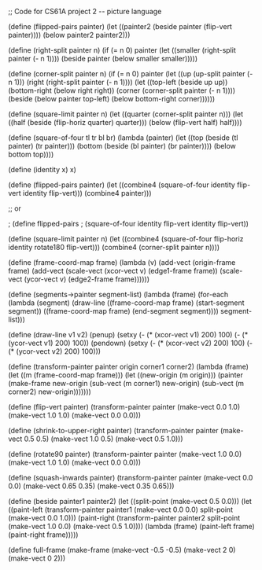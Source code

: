 ;; Code for CS61A project 2 -- picture language

(define (flipped-pairs painter)
  (let ((painter2 (beside painter (flip-vert painter))))
    (below painter2 painter2)))

(define (right-split painter n)
  (if (= n 0)
      painter
      (let ((smaller (right-split painter (- n 1))))
	(beside painter (below smaller smaller)))))

(define (corner-split painter n)
  (if (= n 0)
      painter
      (let ((up (up-split painter (- n 1)))
	    (right (right-split painter (- n 1))))
	(let ((top-left (beside up up))
	      (bottom-right (below right right))
	      (corner (corner-split painter (- n 1))))
	  (beside (below painter top-left)
		  (below bottom-right corner))))))

(define (square-limit painter n)
  (let ((quarter (corner-split painter n)))
    (let ((half (beside (flip-horiz quarter) quarter)))
      (below (flip-vert half) half))))

(define (square-of-four tl tr bl br)
  (lambda (painter)
    (let ((top (beside (tl painter) (tr painter)))
	  (bottom (beside (bl painter) (br painter))))
      (below bottom top))))

(define (identity x) x)

(define (flipped-pairs painter)
  (let ((combine4 (square-of-four identity flip-vert
				  identity flip-vert)))
    (combine4 painter)))

;; or

; (define flipped-pairs
;   (square-of-four identity flip-vert identity flip-vert))

(define (square-limit painter n)
  (let ((combine4 (square-of-four flip-horiz identity
				  rotate180 flip-vert)))
    (combine4 (corner-split painter n))))

(define (frame-coord-map frame)
  (lambda (v)
    (add-vect
     (origin-frame frame)
     (add-vect (scale-vect (xcor-vect v)
			   (edge1-frame frame))
	       (scale-vect (ycor-vect v)
			   (edge2-frame frame))))))

(define (segments->painter segment-list)
  (lambda (frame)
    (for-each
     (lambda (segment)
       (draw-line
	((frame-coord-map frame) (start-segment segment))
	((frame-coord-map frame) (end-segment segment))))
     segment-list)))

(define (draw-line v1 v2)
  (penup)
  (setxy (- (* (xcor-vect v1) 200) 100)
	 (- (* (ycor-vect v1) 200) 100))
  (pendown)
  (setxy (- (* (xcor-vect v2) 200) 100)
	 (- (* (ycor-vect v2) 200) 100)))

(define (transform-painter painter origin corner1 corner2)
  (lambda (frame)
    (let ((m (frame-coord-map frame)))
      (let ((new-origin (m origin)))
	(painter
	 (make-frame new-origin
		     (sub-vect (m corner1) new-origin)
		     (sub-vect (m corner2) new-origin)))))))

(define (flip-vert painter)
  (transform-painter painter
		     (make-vect 0.0 1.0)
		     (make-vect 1.0 1.0)
		     (make-vect 0.0 0.0)))

(define (shrink-to-upper-right painter)
  (transform-painter painter
		    (make-vect 0.5 0.5)
		    (make-vect 1.0 0.5)
		    (make-vect 0.5 1.0)))

(define (rotate90 painter)
  (transform-painter painter
		     (make-vect 1.0 0.0)
		     (make-vect 1.0 1.0)
		     (make-vect 0.0 0.0)))

(define (squash-inwards painter)
  (transform-painter painter
		     (make-vect 0.0 0.0)
		     (make-vect 0.65 0.35)
		     (make-vect 0.35 0.65)))

(define (beside painter1 painter2)
  (let ((split-point (make-vect 0.5 0.0)))
    (let ((paint-left
	   (transform-painter painter1
			      (make-vect 0.0 0.0)
			      split-point
			      (make-vect 0.0 1.0)))
	  (paint-right
	   (transform-painter painter2
			      split-point
			      (make-vect 1.0 0.0)
			      (make-vect 0.5 1.0))))
      (lambda (frame)
	(paint-left frame)
	(paint-right frame)))))

(define full-frame (make-frame (make-vect -0.5 -0.5)
			       (make-vect 2 0)
			       (make-vect 0 2)))